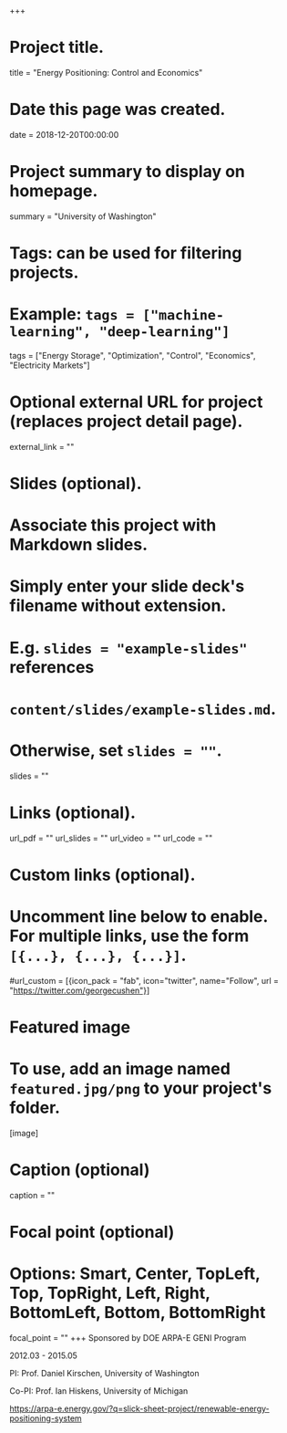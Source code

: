 +++
# Project title.
title = "Energy Positioning: Control and Economics"

# Date this page was created.
date = 2018-12-20T00:00:00

# Project summary to display on homepage.
summary = "University of Washington"

# Tags: can be used for filtering projects.
# Example: `tags = ["machine-learning", "deep-learning"]`
tags = ["Energy Storage", "Optimization", "Control", "Economics", "Electricity Markets"]

# Optional external URL for project (replaces project detail page).
external_link = ""

# Slides (optional).
#   Associate this project with Markdown slides.
#   Simply enter your slide deck's filename without extension.
#   E.g. `slides = "example-slides"` references 
#   `content/slides/example-slides.md`.
#   Otherwise, set `slides = ""`.
slides = ""

# Links (optional).
url_pdf = ""
url_slides = ""
url_video = ""
url_code = ""

# Custom links (optional).
#   Uncomment line below to enable. For multiple links, use the form `[{...}, {...}, {...}]`.
#url_custom = [{icon_pack = "fab", icon="twitter", name="Follow", url = "https://twitter.com/georgecushen"}]

# Featured image
# To use, add an image named `featured.jpg/png` to your project's folder. 
[image]
  # Caption (optional)
  caption = ""
  
  # Focal point (optional)
  # Options: Smart, Center, TopLeft, Top, TopRight, Left, Right, BottomLeft, Bottom, BottomRight
  focal_point = ""
+++
Sponsored by DOE ARPA-E GENI Program

2012.03 - 2015.05

PI: Prof. Daniel Kirschen, University of Washington

Co-PI: Prof. Ian Hiskens, University of Michigan

https://arpa-e.energy.gov/?q=slick-sheet-project/renewable-energy-positioning-system

